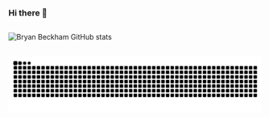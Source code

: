 ### Hi there 👋




##

![Bryan Beckham GitHub stats](https://github-readme-stats.vercel.app/api?username=vinimanzano&show_icons=true&theme=onedark)

##

<img align="center" alt="snake eating my contributions" src="https://raw.githubusercontent.com/vinimanzano/vinimanzano/output/github-contribution-grid-snake-dark.svg">


